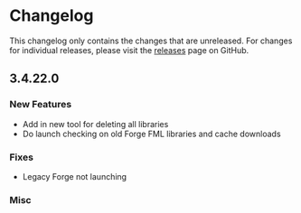 # Changelog

This changelog only contains the changes that are unreleased. For changes for individual releases, please visit the
[releases](https://github.com/ATLauncher/ATLauncher/releases) page on GitHub.

## 3.4.22.0

### New Features
- Add in new tool for deleting all libraries
- Do launch checking on old Forge FML libraries and cache downloads

### Fixes
- Legacy Forge not launching

### Misc
